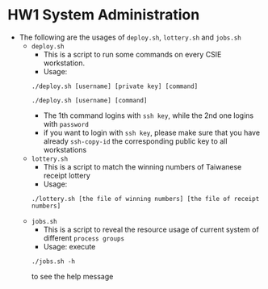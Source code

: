 # HW1 System Administration 
* The following are the usages of `deploy.sh`, `lottery.sh` and `jobs.sh`
  * `deploy.sh`
    * This is a script to run some commands on every CSIE workstation.
    * Usage: 
    ```
    ./deploy.sh [username] [private key] [command] 
    ```
    ```
    ./deploy.sh [username] [command]
    ```
    * The 1th command logins with `ssh key`, while the 2nd one logins with `password`
    * if you want to login with `ssh key`, please make sure that you have already `ssh-copy-id` the corresponding public key to all workstations
  * `lottery.sh`
    * This is a script to match the winning numbers of Taiwanese receipt lottery
    * Usage:
    ```
    ./lottery.sh [the file of winning numbers] [the file of receipt numbers]
    ```
  * `jobs.sh`
    * This is a script to reveal the resource usage of current system of different `process groups`
    * Usage: execute
    ```
    ./jobs.sh -h
    ```
    to see the help message
